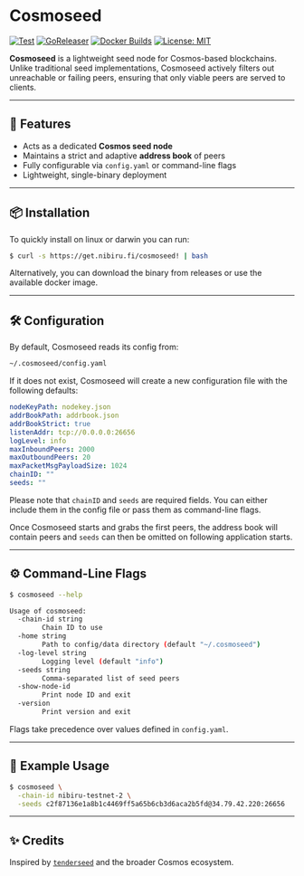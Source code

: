 # Cosmoseed

[![Test](https://github.com/NibiruChain/cosmoseed/actions/workflows/test.yml/badge.svg)](https://github.com/NibiruChain/cosmoseed/actions/workflows/test.yml)
[![GoReleaser](https://github.com/NibiruChain/cosmoseed/actions/workflows/goreleaser.yml/badge.svg)](https://github.com/NibiruChain/cosmoseed/actions/workflows/goreleaser.yml)
[![Docker Builds](https://github.com/NibiruChain/cosmoseed/actions/workflows/docker.yml/badge.svg)](https://github.com/NibiruChain/cosmoseed/actions/workflows/docker.yml)
[![License: MIT](https://img.shields.io/badge/License-MIT-blue.svg)](https://github.com/NibiruChain/cosmoseed/blob/main/LICENSE.md)

**Cosmoseed** is a lightweight seed node for Cosmos-based blockchains.  
Unlike traditional seed implementations, Cosmoseed actively filters out unreachable or failing peers, ensuring that only viable peers are served to clients.

---

## 🚀 Features

- Acts as a dedicated **Cosmos seed node**
- Maintains a strict and adaptive **address book** of peers
- Fully configurable via `config.yaml` or command-line flags
- Lightweight, single-binary deployment

---

## 📦 Installation

To quickly install on linux or darwin you can run:

```bash
$ curl -s https://get.nibiru.fi/cosmoseed! | bash
```

Alternatively, you can download the binary from releases or use the available docker image.

---

## 🛠 Configuration

By default, Cosmoseed reads its config from:

```bash
~/.cosmoseed/config.yaml
```

If it does not exist, Cosmoseed will create a new configuration file with the following defaults:

```yaml
nodeKeyPath: nodekey.json
addrBookPath: addrbook.json
addrBookStrict: true
listenAddr: tcp://0.0.0.0:26656
logLevel: info
maxInboundPeers: 2000
maxOutboundPeers: 20
maxPacketMsgPayloadSize: 1024
chainID: ""
seeds: ""
```

Please note that `chainID` and `seeds` are required fields. You can either include them in the config file or pass them as command-line flags.

Once Cosmoseed starts and grabs the first peers, the address book will contain peers and `seeds` can then be omitted on following application starts.

---

## ⚙️ Command-Line Flags

```bash
$ cosmoseed --help

Usage of cosmoseed:
  -chain-id string
    	Chain ID to use
  -home string
    	Path to config/data directory (default "~/.cosmoseed")
  -log-level string
    	Logging level (default "info")
  -seeds string
    	Comma-separated list of seed peers
  -show-node-id
    	Print node ID and exit
  -version
    	Print version and exit
```

Flags take precedence over values defined in `config.yaml`.

---

## 🧪 Example Usage

```bash
$ cosmoseed \
  -chain-id nibiru-testnet-2 \
  -seeds c2f87136e1a8b1c4469ff5a65b6cb3d6aca2b5fd@34.79.42.220:26656
```

---

## ✨ Credits

Inspired by [`tenderseed`](https://github.com/binaryholdings/tenderseed) and the broader Cosmos ecosystem.
